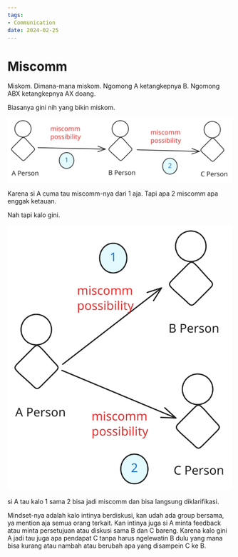 ```yaml
---
tags:
- Communication
date: 2024-02-25
---
```


# Miscomm

Miskom. Dimana-mana miskom. Ngomong A ketangkepnya B. Ngomong ABX ketangkepnya AX doang.

Biasanya gini nih yang bikin miskom.

![image](_media/Miscomm_1.svg)

Karena si A cuma tau miscomm-nya dari 1 aja. Tapi apa 2 miscomm apa enggak ketauan.

Nah tapi kalo gini.

![image](_media/Miscomm_2.svg)

si A tau kalo 1 sama 2 bisa jadi miscomm dan bisa langsung diklarifikasi.

Mindset-nya adalah kalo intinya berdiskusi, kan udah ada group bersama, ya mention aja semua orang terkait. Kan intinya juga si A minta feedback atau minta persetujuan atau diskusi sama B dan C bareng. Karena kalo gini A jadi tau juga apa pendapat C tanpa harus ngelewatin B dulu yang mana bisa kurang atau nambah atau berubah apa yang disampein C ke B.

